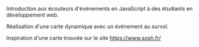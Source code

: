 Introduction aux écouteurs d'événements en JavaScript à des étudiants en développement web.

Réalisation d'une carte dynamique avec un événement au survol.

Inspiration d'une carte trouvée sur le site https://www.sosh.fr/
